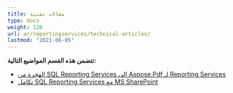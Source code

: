 ```yaml
---
title: مقالات تقنية
type: docs
weight: 120
url: ar/reportingservices/technical-articles/
lastmod: "2021-06-05"
---
```


**تتضمن هذه القسم المواضيع التالية:**
- [الهجرة من SQL Reporting Services إلى Aspose.Pdf لـ Reporting Services](/pdf/reportingservices/migration-from-sql-reporting-services-to-aspose-pdf-for-reporting-services/)
- [تكامل SQL Reporting Services مع MS SharePoint](/pdf/reportingservices/sql-reporting-services-integration-with-ms-sharepoint/)